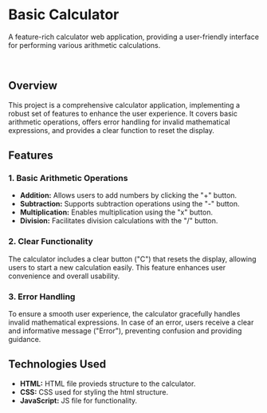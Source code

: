 # Basic Calculator

A feature-rich calculator web application, providing a user-friendly interface for performing various arithmetic calculations.

<br>


## Overview

This project is a comprehensive calculator application, implementing a robust set of features to enhance the user experience. It covers basic arithmetic operations, offers error handling for invalid mathematical expressions, and provides a clear function to reset the display.

## Features


### 1. Basic Arithmetic Operations

- **Addition:** Allows users to add numbers by clicking the "+" button.
- **Subtraction:** Supports subtraction operations using the "-" button.
- **Multiplication:** Enables multiplication using the "x" button.
- **Division:** Facilitates division calculations with the "/" button.

### 2. Clear Functionality

The calculator includes a clear button ("C") that resets the display, allowing users to start a new calculation easily. This feature enhances user convenience and overall usability.

### 3. Error Handling

To ensure a smooth user experience, the calculator gracefully handles invalid mathematical expressions. In case of an error, users receive a clear and informative message ("Error"), preventing confusion and providing guidance.

## Technologies Used
- **HTML:** HTML file provieds structure to the calculator.
- **CSS:** CSS used for styling the html structure.
- **JavaScript:** JS file for functionality.







